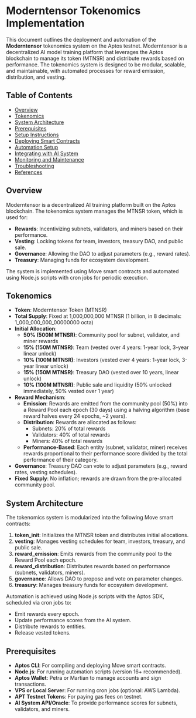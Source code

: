 # Moderntensor Tokenomics Implementation

This document outlines the deployment and automation of the **Moderntensor** tokenomics system on the Aptos testnet. Moderntensor is a decentralized AI model training platform that leverages the Aptos blockchain to manage its token (MTNSR) and distribute rewards based on performance. The tokenomics system is designed to be modular, scalable, and maintainable, with automated processes for reward emission, distribution, and vesting.

## Table of Contents
- [Overview](#overview)
- [Tokenomics](#tokenomics)
- [System Architecture](#system-architecture)
- [Prerequisites](#prerequisites)
- [Setup Instructions](#setup-instructions)
- [Deploying Smart Contracts](#deploying-smart-contracts)
- [Automation Setup](#automation-setup)
- [Integrating with AI System](#integrating-with-ai-system)
- [Monitoring and Maintenance](#monitoring-and-maintenance)
- [Troubleshooting](#troubleshooting)
- [References](#references)

## Overview

Moderntensor is a decentralized AI training platform built on the Aptos blockchain. The tokenomics system manages the MTNSR token, which is used for:
- **Rewards**: Incentivizing subnets, validators, and miners based on their performance.
- **Vesting**: Locking tokens for team, investors, treasury DAO, and public sale.
- **Governance**: Allowing the DAO to adjust parameters (e.g., reward rates).
- **Treasury**: Managing funds for ecosystem development.

The system is implemented using Move smart contracts and automated using Node.js scripts with cron jobs for periodic execution.

## Tokenomics

- **Token**: Moderntensor Token (MTNSR)
- **Total Supply**: Fixed at 1,000,000,000 MTNSR (1 billion, in 8 decimals: 1_000_000_000_00000000 octa)
- **Initial Allocation**:
  - **50% (500M MTNSR)**: Community pool for subnet, validator, and miner rewards
  - **15% (150M MTNSR)**: Team (vested over 4 years: 1-year lock, 3-year linear unlock)
  - **10% (100M MTNSR)**: Investors (vested over 4 years: 1-year lock, 3-year linear unlock)
  - **15% (150M MTNSR)**: Treasury DAO (vested over 10 years, linear unlock)
  - **10% (100M MTNSR)**: Public sale and liquidity (50% unlocked immediately, 50% vested over 1 year)
- **Reward Mechanism**:
  - **Emission**: Rewards are emitted from the community pool (50%) into a Reward Pool each epoch (30 days) using a halving algorithm (base reward halves every 24 epochs, ~2 years).
  - **Distribution**: Rewards are allocated as follows:
    - Subnets: 20% of total rewards
    - Validators: 40% of total rewards
    - Miners: 40% of total rewards
  - **Performance-Based**: Each entity (subnet, validator, miner) receives rewards proportional to their performance score divided by the total performance of their category.
- **Governance**: Treasury DAO can vote to adjust parameters (e.g., reward rates, vesting schedules).
- **Fixed Supply**: No inflation; rewards are drawn from the pre-allocated community pool.

## System Architecture

The tokenomics system is modularized into the following Move smart contracts:
1. **token_init**: Initializes the MTNSR token and distributes initial allocations.
2. **vesting**: Manages vesting schedules for team, investors, treasury, and public sale.
3. **reward_emission**: Emits rewards from the community pool to the Reward Pool each epoch.
4. **reward_distribution**: Distributes rewards based on performance (subnets, validators, miners).
5. **governance**: Allows DAO to propose and vote on parameter changes.
6. **treasury**: Manages treasury funds for ecosystem development.

Automation is achieved using Node.js scripts with the Aptos SDK, scheduled via cron jobs to:
- Emit rewards every epoch.
- Update performance scores from the AI system.
- Distribute rewards to entities.
- Release vested tokens.

## Prerequisites

- **Aptos CLI**: For compiling and deploying Move smart contracts.
- **Node.js**: For running automation scripts (version 16+ recommended).
- **Aptos Wallet**: Petra or Martian to manage accounts and sign transactions.
- **VPS or Local Server**: For running cron jobs (optional: AWS Lambda).
- **APT Testnet Tokens**: For paying gas fees on testnet.
- **AI System API/Oracle**: To provide performance scores for subnets, validators, and miners.


